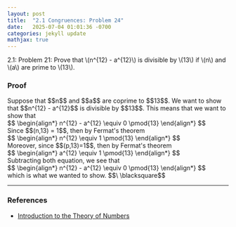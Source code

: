 ```yaml
---
layout: post
title:  "2.1 Congruences: Problem 24"
date:   2025-07-04 01:01:36 -0700
categories: jekyll update
mathjax: true
---
```

<div class="stmt">
2.1: Problem 21: Prove that \(n^{12} - a^{12}\) is divisible by \(13\) if \(n\) and \(a\) are prime to \(13\).
</div>
<!-------------------------------------------------------------------------->
<h3>Proof</h3>
Suppose that $$n$$ and $$a$$ are coprime to $$13$$. We want to show that $$n^{12} - a^{12}$$ is divisible by $$13$$. This means that we want to show that
<div class="ediv">
	$$
	\begin{align*}
	 n^{12} - a^{12} \equiv 0 \pmod{13}
	\end{align*}
	$$
</div>
Since $$(n,13) = 1$$, then by Fermat's theorem
<div class="ediv">
	$$
	\begin{align*}
	 n^{12} \equiv 1 \pmod{13}
	\end{align*}
	$$
</div>
Moreover, since $$(p,13)=1$$, then by Fermat's theorem
<div class="ediv">
	$$
	\begin{align*}
	 a^{12} \equiv 1 \pmod{13}
	\end{align*}
	$$
</div>
Subtracting both equation, we see that
<div class="ediv">
	$$
	\begin{align*}
	 n^{12} - a^{12} \equiv 0 \pmod{13}
	\end{align*}
	$$
</div>
which is what we wanted to show.  $$\ \blacksquare$$

<!-------------------------------------------------------------------------->
<hr>
<h3>References</h3>
<ul>
<li><a href="https://www.amazon.com/Introduction-Theory-Numbers-Ivan-Niven/dp/0471625469/ref=sr_1_4?crid=2W6RIXK8XKML&dib=eyJ2IjoiMSJ9.4JJX3TjBVssutHObQ6I0JtqeibjE9cdXnvtKb0Pw35sI7nhhCkgDO9V30G9AK93sxOPA9cqJo6oTGbFBW_0XDHlchsMPpntttefDbagYjacM_JsYhJ2OsZfv6AZW7HvHtwvDJLTV9MdlHtcp-Ty3YHGG-SVFN7BkikWdb9V08Bgfc5-qI1PehEyQSC0Q3YgVUjySbeVdj-oMXItNKnmWxTT7gCjXx2REQNat96u4Jwo.zt7TCHwHnbVL91a7UdCCl57bjglwuJ4UAOW-gnC003w&dib_tag=se&keywords=introduction+to+the+theory+of+numbers&qid=1749952397&sprefix=introduction+to+the+theory+of+number%2Caps%2C173&sr=8-4">Introduction to the Theory of Numbers</a></li>
</ul>






















